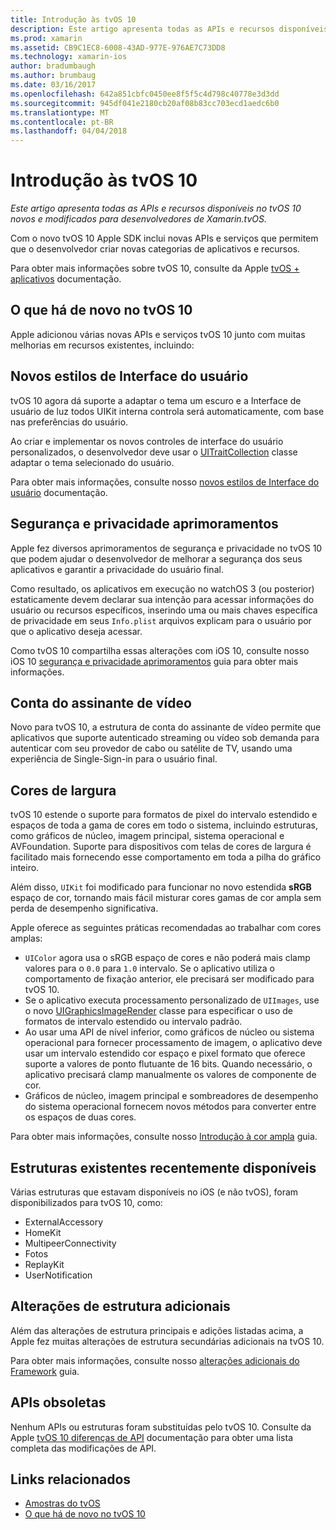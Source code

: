 ```yaml
---
title: Introdução às tvOS 10
description: Este artigo apresenta todas as APIs e recursos disponíveis no tvOS 10 novos e modificados para desenvolvedores de Xamarin.tvOS.
ms.prod: xamarin
ms.assetid: CB9C1EC8-6008-43AD-977E-976AE7C73DD8
ms.technology: xamarin-ios
author: bradumbaugh
ms.author: brumbaug
ms.date: 03/16/2017
ms.openlocfilehash: 642a851cbfc0450ee8f5f5c4d798c40778e3d3dd
ms.sourcegitcommit: 945df041e2180cb20af08b83cc703ecd1aedc6b0
ms.translationtype: MT
ms.contentlocale: pt-BR
ms.lasthandoff: 04/04/2018
---
```

# <a name="introduction-to-tvos-10"></a>Introdução às tvOS 10

_Este artigo apresenta todas as APIs e recursos disponíveis no tvOS 10 novos e modificados para desenvolvedores de Xamarin.tvOS._

Com o novo tvOS 10 Apple SDK inclui novas APIs e serviços que permitem que o desenvolvedor criar novas categorias de aplicativos e recursos. 

Para obter mais informações sobre tvOS 10, consulte da Apple [tvOS + aplicativos](https://developer.apple.com/tvos/) documentação.

## <a name="whats-new-in-tvos-10"></a>O que há de novo no tvOS 10

Apple adicionou várias novas APIs e serviços tvOS 10 junto com muitas melhorias em recursos existentes, incluindo:

## <a name="new-user-interface-styles"></a>Novos estilos de Interface do usuário

tvOS 10 agora dá suporte a adaptar o tema um escuro e a Interface de usuário de luz todos UIKit interna controla será automaticamente, com base nas preferências do usuário.

Ao criar e implementar os novos controles de interface do usuário personalizados, o desenvolvedor deve usar o [UITraitCollection](https://developer.apple.com/reference/uikit/uitraitcollection) classe adaptar o tema selecionado do usuário.

Para obter mais informações, consulte nosso [novos estilos de Interface do usuário](~/ios/tvos/platform/user-interface-styles.md) documentação.

## <a name="security-and-privacy-enhancements"></a>Segurança e privacidade aprimoramentos

Apple fez diversos aprimoramentos de segurança e privacidade no tvOS 10 que podem ajudar o desenvolvedor de melhorar a segurança dos seus aplicativos e garantir a privacidade do usuário final.

Como resultado, os aplicativos em execução no watchOS 3 (ou posterior) estaticamente devem declarar sua intenção para acessar informações do usuário ou recursos específicos, inserindo uma ou mais chaves específica de privacidade em seus `Info.plist` arquivos explicam para o usuário por que o aplicativo deseja acessar.

Como tvOS 10 compartilha essas alterações com iOS 10, consulte nosso iOS 10 [segurança e privacidade aprimoramentos](~/ios/app-fundamentals/security-privacy.md) guia para obter mais informações.

## <a name="video-subscriber-account"></a>Conta do assinante de vídeo

Novo para tvOS 10, a estrutura de conta do assinante de vídeo permite que aplicativos que suporte autenticado streaming ou vídeo sob demanda para autenticar com seu provedor de cabo ou satélite de TV, usando uma experiência de Single-Sign-in para o usuário final.

<!--To find out more, please see our [Video Subscriber Account](~/ios/platform-features/introduction-to-ios10/video-subscriber-account/) guide.-->

## <a name="wide-color"></a>Cores de largura

tvOS 10 estende o suporte para formatos de pixel do intervalo estendido e espaços de toda a gama de cores em todo o sistema, incluindo estruturas, como gráficos de núcleo, imagem principal, sistema operacional e AVFoundation. Suporte para dispositivos com telas de cores de largura é facilitado mais fornecendo esse comportamento em toda a pilha do gráfico inteiro.

Além disso, `UIKit` foi modificado para funcionar no novo estendida **sRGB** espaço de cor, tornando mais fácil misturar cores gamas de cor ampla sem perda de desempenho significativa.

Apple oferece as seguintes práticas recomendadas ao trabalhar com cores amplas:

 - `UIColor` agora usa o sRGB espaço de cores e não poderá mais clamp valores para o `0.0` para `1.0` intervalo. Se o aplicativo utiliza o comportamento de fixação anterior, ele precisará ser modificado para tvOS 10.
 - Se o aplicativo executa processamento personalizado de `UIImages`, use o novo [UIGraphicsImageRender](https://developer.apple.com/reference/uikit/uigraphicsimagerenderer) classe para especificar o uso de formatos de intervalo estendido ou intervalo padrão.
 - Ao usar uma API de nível inferior, como gráficos de núcleo ou sistema operacional para fornecer processamento de imagem, o aplicativo deve usar um intervalo estendido cor espaço e pixel formato que oferece suporte a valores de ponto flutuante de 16 bits. Quando necessário, o aplicativo precisará clamp manualmente os valores de componente de cor.
 - Gráficos de núcleo, imagem principal e sombreadores de desempenho do sistema operacional fornecem novos métodos para converter entre os espaços de duas cores.

Para obter mais informações, consulte nosso [Introdução à cor ampla](~/ios/platform/wide-color.md) guia.

## <a name="newly-available-existing-frameworks"></a>Estruturas existentes recentemente disponíveis

Várias estruturas que estavam disponíveis no iOS (e não tvOS), foram disponibilizados para tvOS 10, como:

 - ExternalAccessory
 - HomeKit
 - MultipeerConnectivity
 - Fotos
 - ReplayKit
 - UserNotification

## <a name="additional-framework-changes"></a>Alterações de estrutura adicionais

Além das alterações de estrutura principais e adições listadas acima, a Apple fez muitas alterações de estrutura secundárias adicionais na tvOS 10.

Para obter mais informações, consulte nosso [alterações adicionais do Framework](~/ios/tvos/platform/introduction-to-tvos10/additional-framework-changes.md) guia.

## <a name="deprecated-apis"></a>APIs obsoletas

Nenhum APIs ou estruturas foram substituídas pelo tvOS 10. Consulte da Apple [tvOS 10 diferenças de API](https://developer.apple.com/library/prerelease/content/releasenotes/General/tvOS10APIDiffs/index.html) documentação para obter uma lista completa das modificações de API.



## <a name="related-links"></a>Links relacionados

- [Amostras do tvOS](https://developer.xamarin.com/samples/tvos/all/)
- [O que há de novo no tvOS 10](https://developer.apple.com/library/prerelease/content/releasenotes/General/WhatsNewinTVOS/Articles/tvOS10.html#//apple_ref/doc/uid/TP40017259-SW1)
